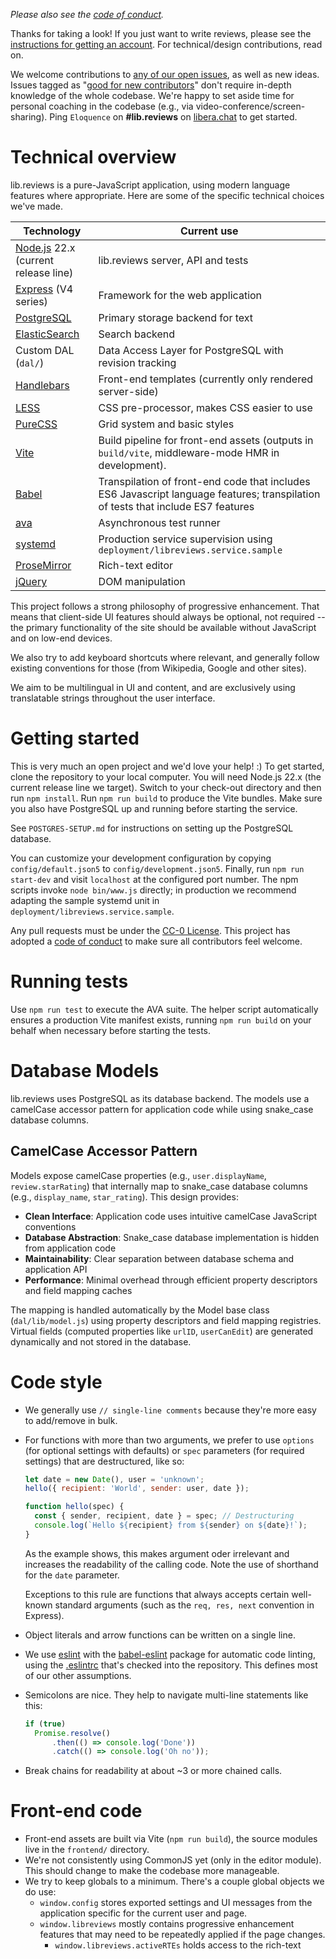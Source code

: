 *Please also see the [code of conduct](https://github.com/permacommons/lib.reviews/blob/master/CODE_OF_CONDUCT.md).*

Thanks for taking a look! If you just want to write reviews, please see the [instructions for getting an account](https://lib.reviews/register). For technical/design contributions, read on.

We welcome contributions to [any of our open issues](https://github.com/permacommons/lib.reviews/issues), as well as new ideas. Issues tagged as "[good for new contributors](https://github.com/permacommons/lib.reviews/issues?q=is%3Aissue+is%3Aopen+label%3A%22good+for+new+contributors%22)" don't require in-depth knowledge of the whole codebase. We're happy to set aside time for personal coaching in the codebase (e.g., via video-conference/screen-sharing). Ping `Eloquence` on **#lib.reviews** on [libera.chat](https://libera.chat/) to get started.

# Technical overview

lib.reviews is a pure-JavaScript application, using modern language features where appropriate. Here are some of the specific technical choices we've made.

| Technology                               | Current use                              |
| ---------------------------------------- | ---------------------------------------- |
| [Node.js](https://nodejs.org/en/) 22.x (current release line) | lib.reviews server, API and tests        |
| [Express](https://expressjs.com/) (V4 series) | Framework for the web application        |
| [PostgreSQL](https://www.postgresql.org/) | Primary storage backend for text         |
| [ElasticSearch](https://www.elastic.co/) | Search backend                           |
| Custom DAL (`dal/`)                      | Data Access Layer for PostgreSQL with revision tracking |
| [Handlebars](http://handlebarsjs.com/)   | Front-end templates (currently only rendered server-side) |
| [LESS](http://lesscss.org/)              | CSS pre-processor, makes CSS easier to use |
| [PureCSS](https://purecss.io/)           | Grid system and basic styles             |
| [Vite](https://vite.dev/)                | Build pipeline for front-end assets (outputs in `build/vite`, middleware-mode HMR in development). |
| [Babel](https://babeljs.io/)             | Transpilation of front-end code that includes ES6 Javascript language features; transpilation of tests that include ES7 features |
| [ava](https://github.com/avajs/ava)      | Asynchronous test runner                 |
| [systemd](https://systemd.io/)           | Production service supervision using `deployment/libreviews.service.sample` |
| [ProseMirror](http://prosemirror.net/)   | Rich-text editor                         |
| [jQuery](https://jquery.com/)            | DOM manipulation                         |

This project follows a strong philosophy of progressive enhancement. That means that client-side UI features should always be optional, not required -- the primary functionality of the site should be available without JavaScript and on low-end devices.

We also try to add keyboard shortcuts where relevant, and generally follow existing conventions for those (from Wikipedia, Google and other sites).

We aim to be multilingual in UI and content, and are exclusively using translatable strings throughout the user interface.

# Getting started

This is very much an open project and we'd love your help! :) To get started, clone the repository to your local computer. You will need Node.js 22.x (the current release line we target). Switch to your check-out directory and then run `npm install`. Run `npm run build` to produce the Vite bundles. Make sure you also have PostgreSQL up and running before starting the service.

See `POSTGRES-SETUP.md` for instructions on setting up the PostgreSQL database.

You can customize your development configuration by copying `config/default.json5` to `config/development.json5`. Finally, run `npm run start-dev` and visit `localhost` at the configured port number. The npm scripts invoke `node bin/www.js` directly; in production we recommend adapting the sample systemd unit in `deployment/libreviews.service.sample`.

Any pull requests must be under the [CC-0 License](./LICENSE). This project has adopted a [code of conduct](./CODE_OF_CONDUCT.md) to make sure all contributors feel welcome.

# Running tests

Use `npm run test` to execute the AVA suite. The helper script automatically ensures a production Vite manifest exists, running `npm run build` on your behalf when necessary before starting the tests.

# Database Models

lib.reviews uses PostgreSQL as its database backend. The models use a camelCase accessor pattern for application code while using snake_case database columns.

## CamelCase Accessor Pattern

Models expose camelCase properties (e.g., `user.displayName`, `review.starRating`) that internally map to snake_case database columns (e.g., `display_name`, `star_rating`). This design provides:

- **Clean Interface**: Application code uses intuitive camelCase JavaScript conventions
- **Database Abstraction**: Snake_case database implementation is hidden from application code
- **Maintainability**: Clear separation between database schema and application API
- **Performance**: Minimal overhead through efficient property descriptors and field mapping caches

The mapping is handled automatically by the Model base class (`dal/lib/model.js`) using property descriptors and field mapping registries. Virtual fields (computed properties like `urlID`, `userCanEdit`) are generated dynamically and not stored in the database.

# Code style

- We generally use `// single-line comments` because they're more easy to add/remove in bulk.

- For functions with more than two arguments, we prefer to use `options` (for optional settings with defaults) or `spec` parameters (for required settings) that are destructured, like so:

  ```javascript
  let date = new Date(), user = 'unknown';
  hello({ recipient: 'World', sender: user, date });

  function hello(spec) {
    const { sender, recipient, date } = spec; // Destructuring
    console.log(`Hello ${recipient} from ${sender} on ${date}!`);
  }
  ```

  As the example shows, this makes argument oder irrelevant and increases the readability of the calling code. Note the use of shorthand for the `date` parameter.

  Exceptions to this rule are functions that always accepts certain well-known standard arguments (such as the `req, res, next` convention in Express).

- Object literals and arrow functions can be written on a single line.

- We use [eslint](http://eslint.org/)  with the [babel-eslint](https://github.com/babel/babel-eslint) package for automatic code linting, using the [.eslintrc](https://github.com/permacommons/lib.reviews/blob/master/.eslintrc.json) that's checked into the repository. This defines most of our other assumptions.

- Semicolons are nice. They help to navigate multi-line statements like this:

  ````javascript
  if (true)
    Promise.resolve()
    	.then(() => console.log('Done'))
    	.catch(() => console.log('Oh no'));
  ````

- Break chains for readability at about ~3 or more chained calls.

# Front-end code

- Front-end assets are built via Vite (`npm run build`), the source modules live in the `frontend/` directory.
- We're not consistently using CommonJS yet (only in the editor module). This should change to make the codebase more manageable.
- We try to keep globals to a minimum. There's a couple global objects we do use:
  - `window.config` stores exported settings and UI messages from the application specific for the current user and page.
  - `window.libreviews` mostly contains progressive enhancement features that may need to be repeatedly applied if the page changes.
    - `window.libreviews.activeRTEs` holds access to the rich-text
